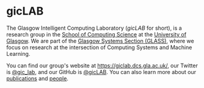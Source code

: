 # gicLAB

The Glasgow Intelligent Computing Laboratory (_gicLAB_ for short), is a research group in the [School of Computing Science](https://www.gla.ac.uk/schools/computing/) at the [University of Glasgow](https://www.gla.ac.uk/).
We are part of the [Glasgow Systems Section (GLASS)](https://www.gla.ac.uk/schools/computing/research/researchsections/systems-section/#overview), where we focus on research at the intersection of Computing Systems and Machine Learning.

You can find our group's website at <https://giclab.dcs.gla.ac.uk/>, our Twitter is [@gic_lab](https://www.twitter.com/gic_lab), and our GitHub is [@gicLAB]([https://github.com/gicLAB/).
You can also learn more about our [publications](https://giclab.dcs.gla.ac.uk/publications) and [people](https://giclab.dcs.gla.ac.uk/people).
